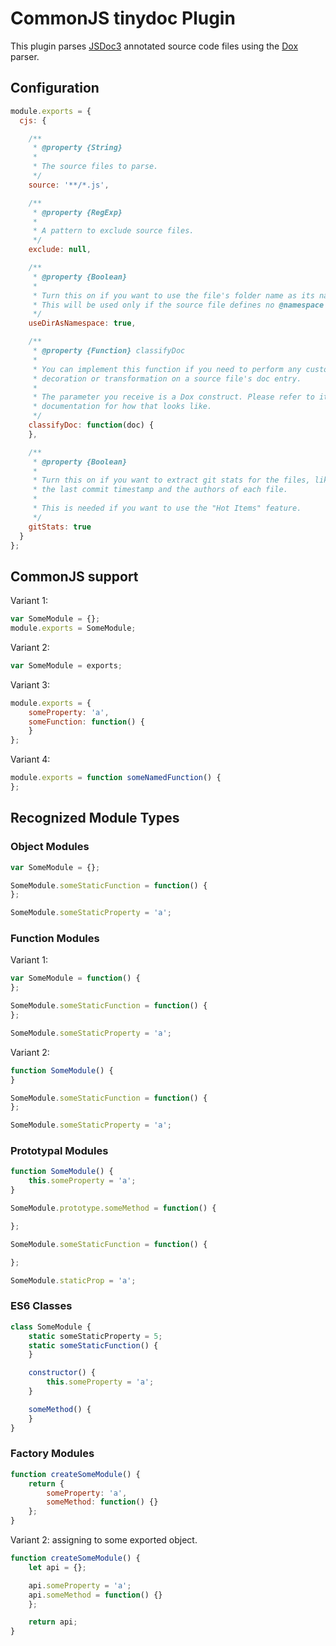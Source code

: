 # CommonJS tinydoc Plugin

This plugin parses [JSDoc3](usejsdoc.org) annotated source code files using the [Dox](https://github.com/tj/dox) parser.

## Configuration

```javascript
module.exports = {
  cjs: {

    /**
     * @property {String}
     * 
     * The source files to parse.
     */
    source: '**/*.js',

    /**
     * @property {RegExp}
     *
     * A pattern to exclude source files.
     */
    exclude: null,

    /**
     * @property {Boolean}
     *
     * Turn this on if you want to use the file's folder name as its namespace.
     * This will be used only if the source file defines no @namespace tag.
     */
    useDirAsNamespace: true,

    /**
     * @property {Function} classifyDoc
     *
     * You can implement this function if you need to perform any custom
     * decoration or transformation on a source file's doc entry.
     *
     * The parameter you receive is a Dox construct. Please refer to its
     * documentation for how that looks like.
     */
    classifyDoc: function(doc) {
    },

    /**
     * @property {Boolean}
     *
     * Turn this on if you want to extract git stats for the files, like
     * the last commit timestamp and the authors of each file.
     *
     * This is needed if you want to use the "Hot Items" feature.
     */
    gitStats: true
  }
};
```

## CommonJS support

Variant 1:

```javascript
var SomeModule = {};
module.exports = SomeModule;
```

Variant 2:

```javascript
var SomeModule = exports;
```

Variant 3:

```javascript
module.exports = {
    someProperty: 'a',
    someFunction: function() {
    }
};
```

Variant 4:

```javascript
module.exports = function someNamedFunction() {
};
```

## Recognized Module Types

### Object Modules

```javascript
var SomeModule = {};

SomeModule.someStaticFunction = function() {
};

SomeModule.someStaticProperty = 'a';
```

### Function Modules

Variant 1:

```javascript
var SomeModule = function() {
};

SomeModule.someStaticFunction = function() {
};

SomeModule.someStaticProperty = 'a';
```

Variant 2:

```javascript
function SomeModule() {
}

SomeModule.someStaticFunction = function() {
};

SomeModule.someStaticProperty = 'a';
```

### Prototypal Modules

```javascript
function SomeModule() {
    this.someProperty = 'a';
}

SomeModule.prototype.someMethod = function() {

};

SomeModule.someStaticFunction = function() {

};

SomeModule.staticProp = 'a';
```

### ES6 Classes

```javascript
class SomeModule {
    static someStaticProperty = 5;
    static someStaticFunction() {
    }

    constructor() {
        this.someProperty = 'a';
    }

    someMethod() {
    }
}
```

### Factory Modules

```javascript
function createSomeModule() {
    return {
        someProperty: 'a',
        someMethod: function() {}
    };
}
```

Variant 2: assigning to some exported object.

```javascript
function createSomeModule() {
    let api = {};

    api.someProperty = 'a';
    api.someMethod = function() {}
    };

    return api;
}
```
